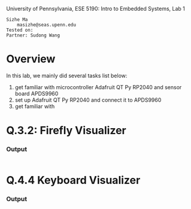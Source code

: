University of Pennsylvania, ESE 5190: Intro to Embedded Systems, Lab 1

    Sizhe Ma
        masizhe@seas.upenn.edu
    Tested on:  
    Partner: Sudong Wang
    
# Overview
In this lab, we mainly did several tasks list below:
1) get familiar with microcontroller Adafruit QT Py RP2040 and sensor board APDS9960
2) set up Adafruit QT Py RP2040 and connect it to APDS9960
3) get familiar with 

# Q.3.2: Firefly Visualizer
### Output
![]()

# Q.4.4 Keyboard Visualizer
### Output
![]()
